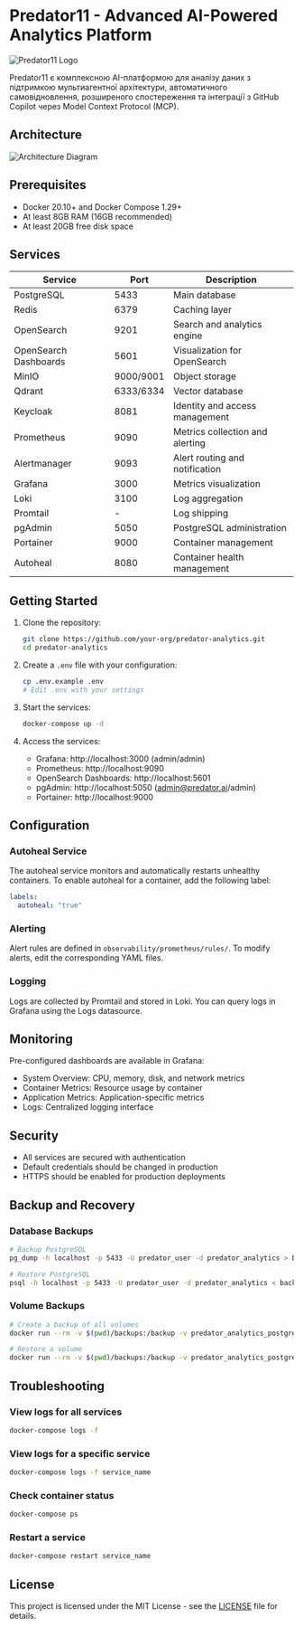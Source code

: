 # Predator11 - Advanced AI-Powered Analytics Platform

![Predator11 Logo](docs/assets/predator11-logo.png)

Predator11 є комплексною AI-платформою для аналізу даних з підтримкою мультиагентної архітектури, автоматичного самовідновлення, розширеного спостереження та інтеграції з GitHub Copilot через Model Context Protocol (MCP).

## Architecture

![Architecture Diagram](docs/architecture.png)

## Prerequisites

- Docker 20.10+ and Docker Compose 1.29+
- At least 8GB RAM (16GB recommended)
- At least 20GB free disk space

## Services

| Service | Port | Description |
|---------|------|-------------|
| PostgreSQL | 5433 | Main database |
| Redis | 6379 | Caching layer |
| OpenSearch | 9201 | Search and analytics engine |
| OpenSearch Dashboards | 5601 | Visualization for OpenSearch |
| MinIO | 9000/9001 | Object storage |
| Qdrant | 6333/6334 | Vector database |
| Keycloak | 8081 | Identity and access management |
| Prometheus | 9090 | Metrics collection and alerting |
| Alertmanager | 9093 | Alert routing and notification |
| Grafana | 3000 | Metrics visualization |
| Loki | 3100 | Log aggregation |
| Promtail | - | Log shipping |
| pgAdmin | 5050 | PostgreSQL administration |
| Portainer | 9000 | Container management |
| Autoheal | 8080 | Container health management |

## Getting Started

1. Clone the repository:
   ```bash
   git clone https://github.com/your-org/predator-analytics.git
   cd predator-analytics
   ```

2. Create a `.env` file with your configuration:
   ```bash
   cp .env.example .env
   # Edit .env with your settings
   ```

3. Start the services:
   ```bash
   docker-compose up -d
   ```

4. Access the services:
   - Grafana: http://localhost:3000 (admin/admin)
   - Prometheus: http://localhost:9090
   - OpenSearch Dashboards: http://localhost:5601
   - pgAdmin: http://localhost:5050 (admin@predator.ai/admin)
   - Portainer: http://localhost:9000

## Configuration

### Autoheal Service

The autoheal service monitors and automatically restarts unhealthy containers. To enable autoheal for a container, add the following label:

```yaml
labels:
  autoheal: "true"
```

### Alerting

Alert rules are defined in `observability/prometheus/rules/`. To modify alerts, edit the corresponding YAML files.

### Logging

Logs are collected by Promtail and stored in Loki. You can query logs in Grafana using the Logs datasource.

## Monitoring

Pre-configured dashboards are available in Grafana:

- System Overview: CPU, memory, disk, and network metrics
- Container Metrics: Resource usage by container
- Application Metrics: Application-specific metrics
- Logs: Centralized logging interface

## Security

- All services are secured with authentication
- Default credentials should be changed in production
- HTTPS should be enabled for production deployments

## Backup and Recovery

### Database Backups

```bash
# Backup PostgreSQL
pg_dump -h localhost -p 5433 -U predator_user -d predator_analytics > backup.sql

# Restore PostgreSQL
psql -h localhost -p 5433 -U predator_user -d predator_analytics < backup.sql
```

### Volume Backups

```bash
# Create a backup of all volumes
docker run --rm -v $(pwd)/backups:/backup -v predator_analytics_postgres_data:/source alpine tar czf /backup/postgres_data_$(date +%Y%m%d).tar.gz -C /source .

# Restore a volume
docker run --rm -v $(pwd)/backups:/backup -v predator_analytics_postgres_data:/target alpine sh -c "cd /target && tar xzf /backup/backup_file.tar.gz"
```

## Troubleshooting

### View logs for all services

```bash
docker-compose logs -f
```

### View logs for a specific service

```bash
docker-compose logs -f service_name
```

### Check container status

```bash
docker-compose ps
```

### Restart a service

```bash
docker-compose restart service_name
```

## License

This project is licensed under the MIT License - see the [LICENSE](LICENSE) file for details.
